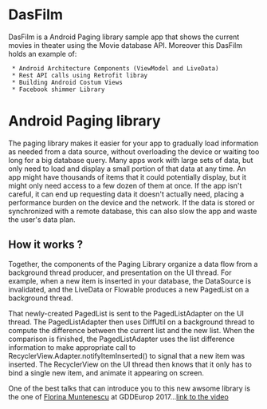 # DasFilm
DasFilm is a Android Paging library sample app that shows the current movies in theater using the Movie database API.
Moreover this DasFilm holds an example of:

     * Android Architecture Components (ViewModel and LiveData)
     * Rest API calls using Retrofit libray 
     * Building Android Costum Views 
     * Facebook shimmer Library 

# Android Paging library
The paging library makes it easier for your app to gradually load information as needed from a data source, without overloading the device or waiting too long for a big database query.
Many apps work with large sets of data, but only need to load and display a small portion of that data at any time. An app might have thousands of items that it could potentially display, but it might only need access to a few dozen of them at once. If the app isn't careful, it can end up requesting data it doesn't actually need, placing a performance burden on the device and the network. If the data is stored or synchronized with a remote database, this can also slow the app and waste the user's data plan.

## How it works ?
Together, the components of the Paging Library organize a data flow from a background thread producer, and presentation on the UI thread. For example, when a new item is inserted in your database, the DataSource is invalidated, and the LiveData<PagedList> or Flowable<PagedList> produces a new PagedList on a background thread.
  
  
That newly-created PagedList is sent to the PagedListAdapter on the UI thread. The PagedListAdapter then uses DiffUtil on a background thread to compute the difference between the current list and the new list. When the comparison is finished, the PagedListAdapter uses the list difference information to make appropriate call to RecyclerView.Adapter.notifyItemInserted() to signal that a new item was inserted.
The RecyclerView on the UI thread then knows that it only has to bind a single new item, and animate it appearing on screen.

One of the best talks that can introduce you to this new awsome library is the one of [Florina Muntenescu](https://medium.com/@florina.muntenescu) at GDDEurop 2017...[link to the video](https://www.youtube.com/watch?v=Ts-uxYiBEQ8)

